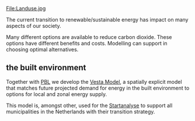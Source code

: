 [<File:Landuse.jpg>](File:Landuse.jpg "wikilink")

The current transition to renewable/sustainable energy has impact on
many aspects of our society.

Many different options are available to reduce carbon dioxide. These
options have different benefits and costs. Modelling can support in
choosing optimal alternatives.

## the built environment

Together with [PBL](https://www.pbl.nl) we develop the [Vesta
Model](Vesta_Model "wikilink"), a spatially explicit model that matches
future projected demand for energy in the built environment to options
for local and zonal energy supply.

This model is, amongst other, used for the
[Startanalyse](https://expertisecentrumwarmte.nl/themas/de+leidraad/default.aspx)
to support all municipalities in the Netherlands with their transition
strategy.